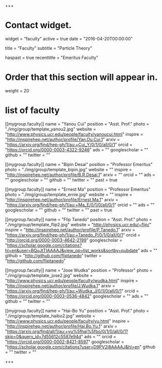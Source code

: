 +++
# Contact widget.
widget = "faculty"
active = true
date = "2016-04-20T00:00:00"

title = "Faculty"
subtitle = "Particle Theory"

haspast = true
recenttitle = "Emeritus Faculty"

# Order that this section will appear in.
weight = 20

# list of faculty
[[mygroup.faculty]]
  name = "Yanou Cui"
  position = "Asst. Prof."
  photo = "./img/group/template_yanou2.jpg"
  website = "http://www.physics.ucr.edu/people/faculty/yanoucui.html"
  inspire = "http://inspirehep.net/author/profile/Yan.Ou.Cui.1"
  arxiv = "https://arxiv.org/find/hep-ph/1/au:+Cui_Y/0/1/0/all/0/1"
  orcid = "https://orcid.org/0000-0003-4322-9246"
  ads = ""
  googlescholar = ""
  github = ""
  twitter = ""

[[mygroup.faculty]]
  name = "Bipin Desai"
  position = "Professor Emeritus"
  photo = "./img/group/template_bipin.jpg"
  website = ""
  inspire = "http://inspirehep.net/author/profile/B.R.Desai.1"
  arxiv = ""
  orcid = ""
  ads = ""
  googlescholar = ""
  github = ""
  twitter = ""
  past = true

[[mygroup.faculty]]
  name = "Ernest Ma"
  position = "Professor Emeritus"
  photo = "./img/group/template_ernie.jpg"
  website = ""
  inspire = "http://inspirehep.net/author/profile/Ernest.Ma.1"
  arxiv = "https://arxiv.org/find/hep-ph/1/au:+Ma_E/0/1/0/all/0/1"
  orcid = ""
  ads = ""
  googlescholar = ""
  github = ""
  twitter = ""
  past = true

[[mygroup.faculty]]
  name = "Flip Tanedo"
  position = "Asst. Prof."
  photo = "./img/group/template_flip2.jpg"
  website = "http://physics.ucr.edu/~flip/"
  inspire = "http://inspirehep.net/author/profile/P.Tanedo.1"
  arxiv = "https://arxiv.org/find/hep-ph/1/au:+Tanedo_P/0/1/0/all/0/1"
  orcid = "http://orcid.org/0000-0003-4642-2199"
  googlescholar = "https://scholar.google.com/citations?hl=en&user=BQuJtTIAAAAJ&view_op=list_works&sortby=pubdate"
  ads = ""
  github = "http://github.com/fliptanedo"
  twitter = "http://github.com/fliptanedo"


[[mygroup.faculty]]
  name = "Jose Wudka"
  position = "Professor"
  photo = "./img/group/template_jose2.jpg"
  website = "http://www.physics.ucr.edu/people/faculty/wudka.html"
  inspire = "http://inspirehep.net/author/profile/J.Wudka.1"
  arxiv = "https://arxiv.org/find/hep-ph/1/au:+Wudka_J/0/1/0/all/0/1"
  orcid = "https://orcid.org/0000-0003-0536-4842"
  googlescholar = ""
  ads = ""
  github = ""
  twitter = ""


[[mygroup.faculty]]
  name = "Hai-Bo Yu"
  position = "Asst. Prof."
  photo = "./img/group/template_haibo2.jpg"
  website = "http://www.physics.ucr.edu/people/faculty/yu.html"
  inspire = "http://inspirehep.net/author/profile/Hai.Bo.Yu.1"
  arxiv = "https://arxiv.org/find/all/1/au:+yu%5fhai%5fbo/0/1/0/all/0/1?skip=0&query_id=7d55612c5587e94d"
  ads = ""
  orcid = "https://orcid.org/0000-0002-8421-8597"
  googlescholar = "https://scholar.google.com/citations?user=D9PV2j8AAAAJ&hl=en"
  github = ""
  twitter = ""

+++
